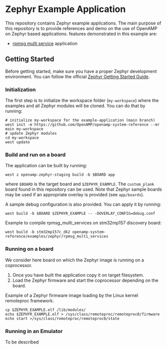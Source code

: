 # Zephyr Example Application

This repository contains Zephyr example applications. The main purpose of this
repository is to provide references and demo on the use of OpenAMP on Zephyr based
applications. features demonstrated in this example are:

- [rpmsg multi service][rms_app] application


[rms_app]: #rpmsg_multi_services/README.md

## Getting Started

Before getting started, make sure you have a proper Zephyr development
environment. You can follow the official
[Zephyr Getting Started Guide](https://docs.zephyrproject.org/latest/getting_started/index.html).

### Initialization

The first step is to initialize the workspace folder (``my-workspace``) where
the examples and all Zephyr modules will be cloned. You can do
that by running:

```shell
# initialize my-workspace for the example-application (main branch)
west init -m https://github.com/OpenAMP/openamp-system-reference --mr main my-workspace
# update Zephyr modules
cd my-workspace
west update
```

### Build and run on a board

The application can be built by running:

```shell
west z openamp-zephyr-staging build -b $BOARD app
```

where `$BOARD` is the target board and `$ZEPHYR_EXAMPLE`.
The `custom_plank` board found in this repository can be used.
Note that Zephyr sample boards may be used if an appropriate overlay is provided (see `app/boards`).

A sample debug configuration is also provided. You can apply it by running:

```shell
west build -b $BOARD $ZEPHYR_EXAMPLE -- -DOVERLAY_CONFIG=debug.conf
```

Example to compile rpmsg_multi_services on stm32mp157 discovery board:

```shell
west build -b stm32mp157c_dk2 openamp-system-reference/examples/zephyr/rpmsg_multi_services
```

### Running on a board

We consider here board on which the Zephyr image is running on a coprocessor.

1) Once you have built the application copy it on target filesystem.
2) Load the Zephyr firmware and start the coprocessor depending on the board.

Example of a Zephyr firmware image loading by the Linux kernel remoteproc framework.

```shell
cp $ZEPHYR_EXAMPLE.elf /lib/modules/
echo $ZEPHYR_EXAMPLE.elf > /sys/class/remoteproc/remoteproc0/firmware
echo start >/sys/class/remoteproc/remoteproc0/state
```

### Running in an Emulator

To be described